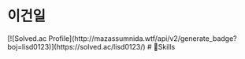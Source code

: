 <h1> 이건일 </h1>
[![Solved.ac Profile](http://mazassumnida.wtf/api/v2/generate_badge?boj=lisd0123)](https://solved.ac/lisd0123/)
# 💪Skills
<p>
  
</p> 
